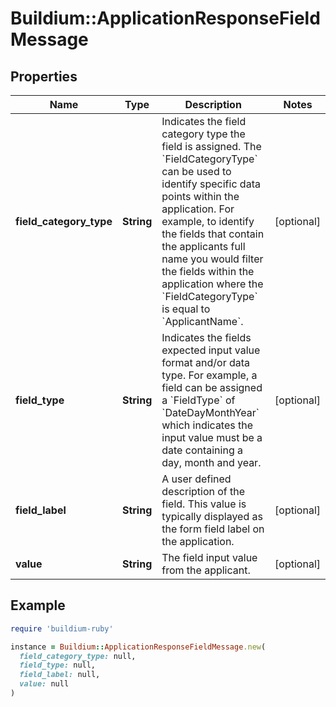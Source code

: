 # Buildium::ApplicationResponseFieldMessage

## Properties

| Name | Type | Description | Notes |
| ---- | ---- | ----------- | ----- |
| **field_category_type** | **String** | Indicates the field category type the field is assigned. The &#x60;FieldCategoryType&#x60; can be used to identify specific data points within the application. For example, to identify the fields that contain the applicants full name you would filter the fields within the application where the &#x60;FieldCategoryType&#x60; is equal to &#x60;ApplicantName&#x60;. | [optional] |
| **field_type** | **String** | Indicates the fields expected input value format and/or data type. For example, a field can be assigned a &#x60;FieldType&#x60; of &#x60;DateDayMonthYear&#x60; which indicates the input value must be a date containing a day, month and year. | [optional] |
| **field_label** | **String** | A user defined description of the field. This value is typically displayed as the form field label on the application. | [optional] |
| **value** | **String** | The field input value from the applicant. | [optional] |

## Example

```ruby
require 'buildium-ruby'

instance = Buildium::ApplicationResponseFieldMessage.new(
  field_category_type: null,
  field_type: null,
  field_label: null,
  value: null
)
```

